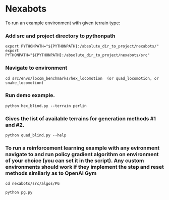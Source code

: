 # Nexabots
To run an example environment with given terrain type:

### Add src and project directory to pythonpath
```
export PYTHONPATH="${PYTHONPATH}:/absolute_dir_to_project/nexabots/"
export PYTHONPATH="${PYTHONPATH}:/absolute_dir_to_project/nexabots/src"
```

### Navigate to environment
```
cd src/envs/locom_benchmarks/hex_locomotion  (or quad_locomotion, or snake_locomotion)
```

### Run demo example.
```
python hex_blind.py --terrain perlin
```

### Gives the list of available terrains for generation methods #1 and #2.
```
python quad_blind.py --help
```

### To run a reinforcement learning example with any evironment navigate to and run policy gradient algorithm on environment of your choice (you can set it in the script). Any custom environments should work if they implement the step and reset methods similarly as to OpenAI Gym

```
cd nexabots/src/algos/PG
```

```
python pg.py
```

